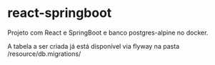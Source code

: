 # react-springboot

Projeto com React e SpringBoot e banco postgres-alpine no docker.

A tabela a ser criada já está disponível via flyway na pasta /resource/db.migrations/
